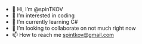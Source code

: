 - 👋 Hi, I’m @spinTKOV
- 👀 I’m interested in coding
- 🌱 I’m currently learning C#
- 💞️ I’m looking to collaborate on not much right now
- 📫 How to reach me spintkov@gmail.com

<!---
spinTKOV/spinTKOV is a ✨ special ✨ repository because its `README.md` (this file) appears on your GitHub profile.
You can click the Preview link to take a look at your changes.
--->
